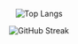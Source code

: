 <p align="center">
  <img src="https://github-readme-stats.vercel.app/api/top-langs/?username=sametozbalkan&amp;layout=compact&amp;theme=tokyonight&amp;v=1" alt="Top Langs" />
</p>

<p align="center">
  <img src="https://streak-stats.demolab.com/?user=sametozbalkan&amp;theme=tokyonight" alt="GitHub Streak" />
</p>

